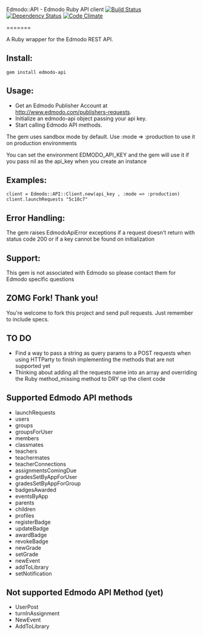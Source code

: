 Edmodo::API - Edmodo Ruby API client [![Build Status](https://secure.travis-ci.org/gabceb/edmodo-api.png)](http://travis-ci.org/gabceb/edmodo-api) [![Dependency Status](https://gemnasium.com/gabceb/edmodo-api.png)](https://gemnasium.com/gabceb/edmodo-api) [![Code Climate](https://codeclimate.com/badge.png)](https://codeclimate.com/github/gabceb/edmodo-api)

=======

A Ruby wrapper for the Edmodo REST API.

Install:
-------

	gem install edmodo-api

Usage:
-------

- Get an Edmodo Publisher Account at http://www.edmodo.com/publishers-requests.
- Initialize an edmodo-api object passing your api key.
- Start calling Edmodo API methods.

The gem uses sandbox mode by default. Use :mode => :production to use it on production environments

You can set the environment EDMODO_API_KEY and the gem will use it if you pass nil as the api_key when you create an instance

Examples:
----------
	client = Edmodo::API::Client.new(api_key , :mode => :production)
	client.launchRequests "5c18c7" 

Error Handling:
--------

The gem raises EdmodoApiError exceptions if a request doesn't return with status code 200 or if a key cannot be found on initialization

Support:
--------

This gem is not associated with Edmodo so please contact them for Edmodo specific questions

ZOMG Fork! Thank you!
---------

You're welcome to fork this project and send pull requests. Just remember to include specs.

TO DO
---------

- Find a way to pass a string as query params to a POST requests when using HTTParty to finish implementing the methods that are not supported yet
- Thinking about adding all the requests name into an array and overriding the Ruby method_missing method to DRY up the client code

Supported Edmodo API methods
---------

- launchRequests
- users
- groups
- groupsForUser
- members
- classmates
- teachers
- teachermates
- teacherConnections
- assignmentsComingDue
- gradesSetByAppForUser
- gradesSetByAppForGroup
- badgesAwarded
- eventsByApp
- parents
- children
- profiles
- registerBadge
- updateBadge
- awardBadge
- revokeBadge
- newGrade
- setGrade
- newEvent
- addToLibrary
- setNotification

Not supported Edmodo API Method (yet)
---------

- UserPost
- turnInAssignment
- NewEvent
- AddToLibrary

